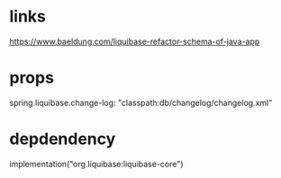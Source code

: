 # links
https://www.baeldung.com/liquibase-refactor-schema-of-java-app

# props
spring.liquibase.change-log: "classpath:db/changelog/changelog.xml"

# depdendency
implementation("org.liquibase:liquibase-core")
